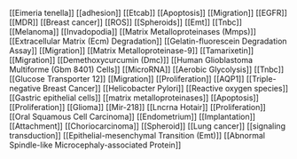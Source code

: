 [[Eimeria tenella]]
[[adhesion]]
[[Etcab]]
[[Apoptosis]]
[[Migration]]
[[EGFR]]
[[MDR]]
[[Breast cancer]]
[[ROS]]
[[Spheroids]]
[[Emt]]
[[Tnbc]]
[[Melanoma]]
[[Invadopodia]]
[[Matrix Metalloproteinases (Mmps)]]
[[Extracellular Matrix (Ecm) Degradation]]
[[Gelatin-fluorescein Degradation Assay]]
[[Migration]]
[[Matrix Metalloproteinase-9]]
[[Tamarixetin]]
[[Migration]]
[[Demethoxycurcumin (Dmc)]]
[[Human Glioblastoma Multiforme (Gbm 8401) Cells]]
[[MicroRNA]]
[[Aerobic Glycolysis]]
[[Tnbc]]
[[Glucose Transporter 12]]
[[Migration]]
[[Proliferation]]
[[AQP1]]
[[Triple-negative Breast Cancer]]
[[Helicobacter Pylori]]
[[Reactive oxygen species]]
[[Gastric epithelial cells]]
[[matrix metalloproteinases]]
[[Apoptosis]]
[[Proliferation]]
[[Glioma]]
[[Mir-218]]
[[Lncrna Hotair]]
[[Proliferation]]
[[Oral Squamous Cell Carcinoma]]
[[Endometrium]]
[[Implantation]]
[[Attachment]]
[[Choriocarcinoma]]
[[Spheroid]]
[[Lung cancer]]
[[signaling transduction]]
[[Epithelial-mesenchymal Transition (Emt)]]
[[Abnormal Spindle-like Microcephaly-associated Protein]]

